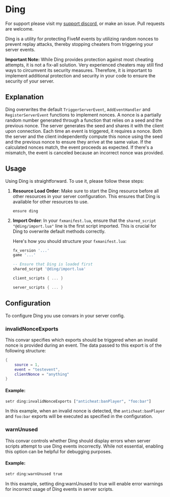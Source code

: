 # Ding

For support please visit my [support discord](https://boris.foo/discord), or make an issue. Pull requests are welcome.

Ding is a utility for protecting FiveM events by utilizing random nonces to prevent replay attacks, thereby stopping cheaters from triggering your server events.

**Important Note:** While Ding provides protection against most cheating attempts, it is not a fix-all solution. Very experienced cheaters may still find ways to circumvent its security measures. Therefore, it is important to implement additional protection and security in your code to ensure the security of your server.

## Explanation

Ding overwrites the default `TriggerServerEvent`, `AddEventHandler` and `RegisterServerEvent` functions to implement nonces. A nonce is a partially random number generated through a function that relies on a seed and the previous nonce. The server generates the seed and shares it with the client upon connection. Each time an event is triggered, it requires a nonce. Both the server and the client independently compute this nonce using the seed and the previous nonce to ensure they arrive at the same value. If the calculated nonces match, the event proceeds as expected. If there's a mismatch, the event is canceled because an incorrect nonce was provided.

## Usage

Using Ding is straightforward. To use it, please follow these steps:

1. **Resource Load Order**: Make sure to start the Ding resource before all other resources in your server configuration. This ensures that Ding is available for other resources to use.

   ```
   ensure ding
   ```

2. **Import Order**: In your `fxmanifest.lua`, ensure that the `shared_script "@ding/import.lua"` line is the first script imported. This is crucial for Ding to overwrite default methods correctly.

   Here's how you should structure your `fxmanifest.lua`:

   ```lua
   fx_version '...'
   game '...'

   -- Ensure that Ding is loaded first
   shared_script '@ding/import.lua'

   client_scripts { ... }

   server_scripts { ... }
   ```

## Configuration

To configure Ding you use convars in your server config.

### invalidNonceExports

This convar specifies which exports should be triggered when an invalid nonce is provided during an event. The data passed to this export is of the following structure:

```lua
{
    source = 1,
    event = "testevent",
    clientNonce = "anything"
}
```

#### Example:

```bash
setr ding:invalidNonceExports ["anticheat:banPlayer", "foo:bar"]
```

In this example, when an invalid nonce is detected, the `anticheat:banPlayer` and `foo:bar` exports will be executed as specified in the configuration.

### warnUnused

This convar controls whether Ding should display errors when server scripts attempt to use Ding events incorrectly. While not essential, enabling this option can be helpful for debugging purposes.

#### Example:

```bash
setr ding:warnUnused true
```

In this example, setting ding:warnUnused to true will enable error warnings for incorrect usage of Ding events in server scripts.

